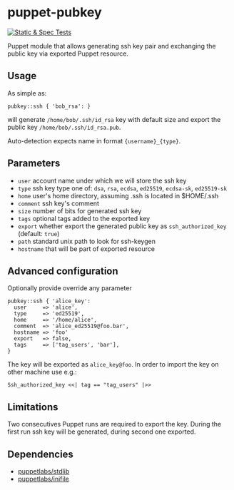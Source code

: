 # puppet-pubkey

[![Static & Spec Tests](https://github.com/deric/puppet-pubkey/actions/workflows/spec.yml/badge.svg)](https://github.com/deric/puppet-pubkey/actions/workflows/spec.yml)

Puppet module that allows generating ssh key pair and exchanging the public key via exported Puppet resource.

## Usage

As simple as:

```puppet
pubkey::ssh { 'bob_rsa': }
```
will generate `/home/bob/.ssh/id_rsa` key with default size and export the public key `/home/bob/.ssh/id_rsa.pub`.

Auto-detection expects name in format `{username}_{type}`.

## Parameters

 - `user` account name under which we will store the ssh key
 - `type` ssh key type one of: `dsa`, `rsa`, `ecdsa`, `ed25519`, `ecdsa-sk`, `ed25519-sk`
 - `home` user's home directory, assuming .ssh is located in $HOME/.ssh
 - `comment` ssh key's comment
 - `size` number of bits for generated ssh key
 - `tags` optional tags added to the exported key
 - `export` whether export the generated public key as `ssh_authorized_key` (default: `true`)
 - `path` standard unix path to look for ssh-keygen
 - `hostname` that will be part of exported resource


## Advanced configuration

Optionally provide override any parameter
```puppet
pubkey::ssh { 'alice_key':
  user     => 'alice',
  type     => 'ed25519',
  home     => '/home/alice',
  comment  => 'alice_ed25519@foo.bar',
  hostname => 'foo'
  export   => false,
  tags     => ['tag_users', 'bar'],
}
```
The key will be exported as `alice_key@foo`. In order to import the key on other machine use e.g.:

```puppet
Ssh_authorized_key <<| tag == "tag_users" |>>
```

## Limitations

Two consecutives Puppet runs are required to export the key. During the first run ssh key will be generated, during second one exported.

## Dependencies

  - [puppetlabs/stdlib](https://github.com/puppetlabs/puppetlabs-stdlib)
  - [puppetlabs/inifile](https://github.com/puppetlabs/puppetlabs-inifile)
